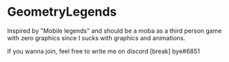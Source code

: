 # GeometryLegends
Inspired by "Mobile legends" and should be a moba as a third person game with zero graphics since I sucks with graphics and animations.

If you wanna join, feel free to write me on discord [break] bye#6851
